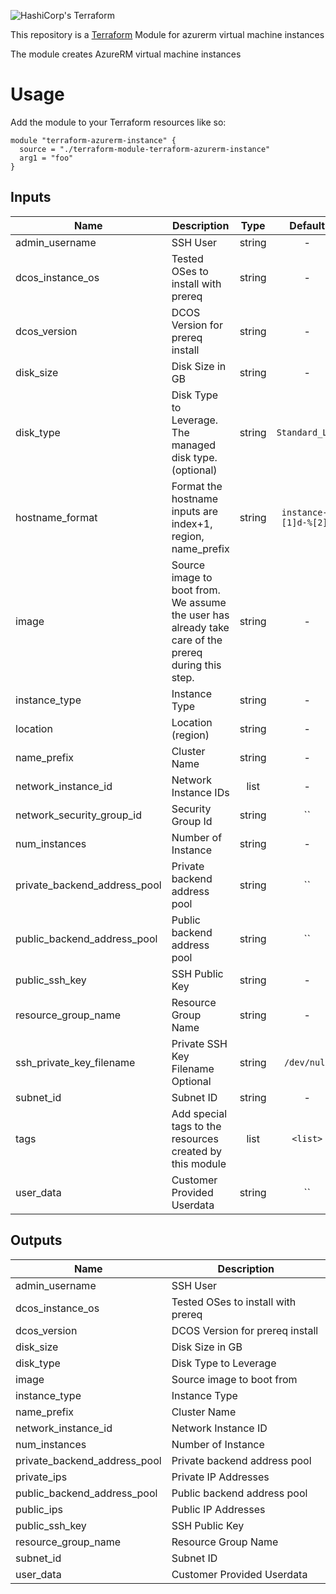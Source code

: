 ![HashiCorp's Terraform](https://cultivatedops-static.s3.amazonaws.com/thirdparty/terraform/logo-50.png)

This repository is a [Terraform](https://terraform.io/) Module for azurerm virtual machine instances

The module creates AzureRM virtual machine instances

# Usage

Add the module to your Terraform resources like so:

```
module "terraform-azurerm-instance" {
  source = "./terraform-module-terraform-azurerm-instance"
  arg1 = "foo"
}
```


## Inputs

| Name | Description | Type | Default | Required |
|------|-------------|:----:|:-----:|:-----:|
| admin_username | SSH User | string | - | yes |
| dcos_instance_os | Tested OSes to install with prereq | string | - | yes |
| dcos_version | DCOS Version for prereq install | string | - | yes |
| disk_size | Disk Size in GB | string | - | yes |
| disk_type | Disk Type to Leverage. The managed disk type. (optional) | string | `Standard_LRS` | no |
| hostname_format | Format the hostname inputs are index+1, region, name_prefix | string | `instance-%[1]d-%[2]s` | no |
| image | Source image to boot from. We assume the user has already take care of the prereq during this step. | string | - | yes |
| instance_type | Instance Type | string | - | yes |
| location | Location (region) | string | - | yes |
| name_prefix | Cluster Name | string | - | yes |
| network_instance_id | Network Instance IDs | list | - | yes |
| network_security_group_id | Security Group Id | string | `` | no |
| num_instances | Number of Instance | string | - | yes |
| private_backend_address_pool | Private backend address pool | string | `` | no |
| public_backend_address_pool | Public backend address pool | string | `` | no |
| public_ssh_key | SSH Public Key | string | - | yes |
| resource_group_name | Resource Group Name | string | - | yes |
| ssh_private_key_filename | Private SSH Key Filename Optional | string | `/dev/null` | no |
| subnet_id | Subnet ID | string | - | yes |
| tags | Add special tags to the resources created by this module | list | `<list>` | no |
| user_data | Customer Provided Userdata | string | `` | no |

## Outputs

| Name | Description |
|------|-------------|
| admin_username | SSH User |
| dcos_instance_os | Tested OSes to install with prereq |
| dcos_version | DCOS Version for prereq install |
| disk_size | Disk Size in GB |
| disk_type | Disk Type to Leverage |
| image | Source image to boot from |
| instance_type | Instance Type |
| name_prefix | Cluster Name |
| network_instance_id | Network Instance ID |
| num_instances | Number of Instance |
| private_backend_address_pool | Private backend address pool |
| private_ips | Private IP Addresses |
| public_backend_address_pool | Public backend address pool |
| public_ips | Public IP Addresses |
| public_ssh_key | SSH Public Key |
| resource_group_name | Resource Group Name |
| subnet_id | Subnet ID |
| user_data | Customer Provided Userdata |
